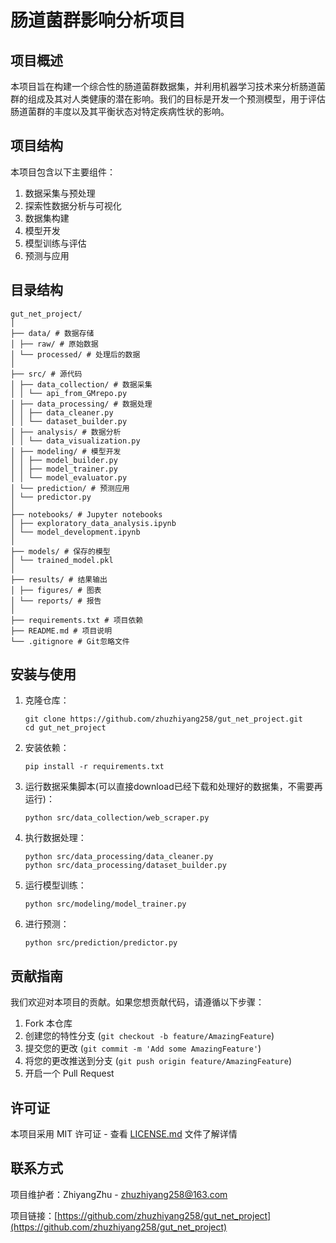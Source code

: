 # 肠道菌群影响分析项目

## 项目概述

本项目旨在构建一个综合性的肠道菌群数据集，并利用机器学习技术来分析肠道菌群的组成及其对人类健康的潜在影响。我们的目标是开发一个预测模型，用于评估肠道菌群的丰度以及其平衡状态对特定疾病性状的影响。

## 项目结构

本项目包含以下主要组件：

1. 数据采集与预处理
2. 探索性数据分析与可视化
3. 数据集构建
4. 模型开发
5. 模型训练与评估
6. 预测与应用

## 目录结构
```
gut_net_project/
│
├── data/ # 数据存储
│ ├── raw/ # 原始数据
│ └── processed/ # 处理后的数据
│
├── src/ # 源代码
│ ├── data_collection/ # 数据采集
│ │ └── api_from_GMrepo.py
│ ├── data_processing/ # 数据处理
│ │ ├── data_cleaner.py
│ │ └── dataset_builder.py
│ ├── analysis/ # 数据分析
│ │ └── data_visualization.py
│ ├── modeling/ # 模型开发
│ │ ├── model_builder.py
│ │ ├── model_trainer.py
│ │ └── model_evaluator.py
│ └── prediction/ # 预测应用
│ └── predictor.py
│
├── notebooks/ # Jupyter notebooks
│ ├── exploratory_data_analysis.ipynb
│ └── model_development.ipynb
│
├── models/ # 保存的模型
│ └── trained_model.pkl
│
├── results/ # 结果输出
│ ├── figures/ # 图表
│ └── reports/ # 报告
│
├── requirements.txt # 项目依赖
├── README.md # 项目说明
└── .gitignore # Git忽略文件
```



## 安装与使用

1. 克隆仓库：
   ```
   git clone https://github.com/zhuzhiyang258/gut_net_project.git
   cd gut_net_project
   ```

2. 安装依赖：
   ```
   pip install -r requirements.txt
   ```

3. 运行数据采集脚本(可以直接download已经下载和处理好的数据集，不需要再运行)：
   ```
   python src/data_collection/web_scraper.py
   ```

4. 执行数据处理：
   ```
   python src/data_processing/data_cleaner.py
   python src/data_processing/dataset_builder.py
   ```

5. 运行模型训练：
   ```
   python src/modeling/model_trainer.py
   ```

6. 进行预测：
   ```
   python src/prediction/predictor.py
   ```

## 贡献指南

我们欢迎对本项目的贡献。如果您想贡献代码，请遵循以下步骤：

1. Fork 本仓库
2. 创建您的特性分支 (`git checkout -b feature/AmazingFeature`)
3. 提交您的更改 (`git commit -m 'Add some AmazingFeature'`)
4. 将您的更改推送到分支 (`git push origin feature/AmazingFeature`)
5. 开启一个 Pull Request

## 许可证

本项目采用 MIT 许可证 - 查看 [LICENSE.md](LICENSE.md) 文件了解详情

## 联系方式

项目维护者：ZhiyangZhu - zhuzhiyang258@163.com

项目链接：[https://github.com/zhuzhiyang258/gut_net_project](https://github.com/zhuzhiyang258/gut_net_project)